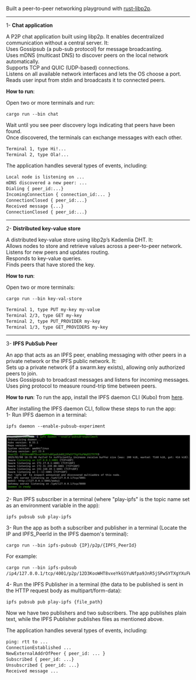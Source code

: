 Built a peer-to-peer networking playground with [rust-libp2p](https://github.com/libp2p/rust-libp2p).

---

1- **Chat application**  

A P2P chat application built using libp2p. It enables decentralized communication without a central server. It:   
Uses Gossipsub (a pub-sub protocol) for message broadcasting.  
Uses mDNS (multicast DNS) to discover peers on the local network automatically.  
Supports TCP and QUIC (UDP-based) connections.  
Listens on all available network interfaces and lets the OS choose a port.  
Reads user input from stdin and broadcasts it to connected peers.  


**How to run**:  

Open two or more terminals and run:  

```
cargo run --bin chat
```  

Wait until you see peer discovery logs indicating that peers have been found.  
Once discovered, the terminals can exchange messages with each other.

```
Terminal 1, type Hi!...  
Terminal 2, type Ola!...
```
The application handles several types of events, including:   
``` 
Local node is listening on ...  
mDNS discovered a new peer: ...  
Dialing { peer_id:...}  
IncomingConnection { connection_id:... }  
ConnectionClosed { peer_id:...}  
Received message {...}  
ConnectionClosed { peer_id:...} 
```

------------------------------------------------------------------------------
2- **Distributed key-value store** 

A distributed key-value store using libp2p’s Kademlia DHT. It:  
Allows nodes to store and retrieve values across a peer-to-peer network.  
Listens for new peers and updates routing.  
Responds to key-value queries.  
Finds peers that have stored the key.  


**How to run**:  

Open two or more terminals:  

```
cargo run --bin key-val-store
```   

``` 
Terminal 1, type PUT my-key my-value  
Terminal 2/3, type GET my-key  
Terminal 2, type PUT_PROVIDER my-key  
Terminal 1/3, type GET_PROVIDERS my-key  
``` 

------------------------------------------------------------------------------
3- **IPFS PubSub Peer** 

An app that acts as an IPFS peer, enabling messaging with other peers in a private network or the IPFS public network. It:  
Sets up a private network (if a swarm.key exists), allowing only authorized peers to join.  
Uses Gossipsub to broadcast messages and listens for incoming messages.  
Uses ping protocol to measure round-trip time between peers.  

**How to run**: 
To run the app, install the IPFS daemon CLI (Kubo) from [here](https://docs.ipfs.tech/install/command-line/#install-official-binary-distributions).  

After installing the IPFS daemon CLI, follow these steps to run the app:  
1- Run IPFS daemon in a terminal:  

```
ipfs daemon --enable-pubsub-experiment
```    

![ipfs daemon terminal](https://github.com/playtime-1967/play-p2p/blob/master/raw/ipfs-daemon.jpg)

2- Run IPFS subscriber in a terminal (where "play-ipfs" is the topic name set as an environment variable in the app):  

``` 
ipfs pubsub sub play-ipfs
```  

3- Run the app as both a subscriber and publisher in a terminal (Locate the IP and IPFS_PeerId in the IPFS daemon's terminal):  

```
cargo run --bin ipfs-pubsub {IP}/p2p/{IPFS_PeerId}
``` 

For example:  

```
cargo run --bin ipfs-pubsub /ip4/127.0.0.1/tcp/4001/p2p/12D3KooWHT8vxeYkGSYuNfpa9JnR5jSPwSYTXgYXuFWqEEZ7XTR3
```  

4- Run the IPFS Publisher in a terminal (the data to be published is sent in the HTTP request body as multipart/form-data):  

``` 
ipfs pubsub pub play-ipfs {file_path}
```  

Now we have two publishers and two subscribers. The app publishes plain text, while the IPFS Publisher publishes files as mentioned above.  

The application handles several types of events, including:   

``` 
ping: rtt to ...  
ConnectionEstablished ...  
NewExternalAddrOfPeer { peer_id: ... }  
Subscribed { peer_id: ...}  
Unsubscribed { peer_id: ...}  
Received message ...   
```
